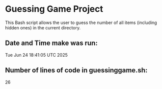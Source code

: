 # Guessing Game Project

This Bash script allows the user to guess the number of all items (including hidden ones) in the current directory.

## Date and Time make was run:
Tue Jun 24 18:41:05 UTC 2025

## Number of lines of code in guessinggame.sh:
26
